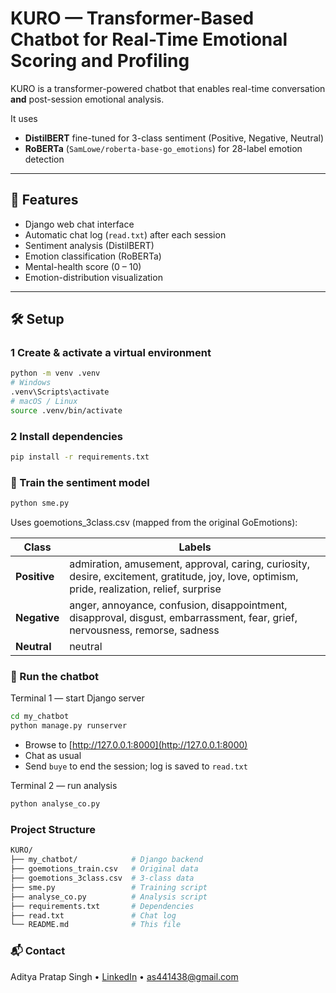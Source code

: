 # KURO — Transformer-Based Chatbot for Real-Time Emotional Scoring and Profiling

KURO is a transformer-powered chatbot that enables real-time conversation **and** post-session emotional analysis.

It uses  
- **DistilBERT** fine-tuned for 3-class sentiment (Positive, Negative, Neutral)  
- **RoBERTa** (`SamLowe/roberta-base-go_emotions`) for 28-label emotion detection  

---

## 🚀 Features
- Django web chat interface  
- Automatic chat log (`read.txt`) after each session  
- Sentiment analysis (DistilBERT)  
- Emotion classification (RoBERTa)  
- Mental-health score (0 – 10)  
- Emotion-distribution visualization  

---

## 🛠️ Setup

### 1  Create & activate a virtual environment
```bash
python -m venv .venv
# Windows
.venv\Scripts\activate
# macOS / Linux
source .venv/bin/activate
```
### 2 Install dependencies
```bash
pip install -r requirements.txt
```

### 🧪 Train the sentiment model
```bash
python sme.py
```
Uses goemotions_3class.csv (mapped from the original GoEmotions):

| Class        | Labels                                                                                                                                       |
| ------------ | -------------------------------------------------------------------------------------------------------------------------------------------- |
| **Positive** | admiration, amusement, approval, caring, curiosity, desire, excitement, gratitude, joy, love, optimism, pride, realization, relief, surprise |
| **Negative** | anger, annoyance, confusion, disappointment, disapproval, disgust, embarrassment, fear, grief, nervousness, remorse, sadness                 |
| **Neutral**  | neutral                                                                                                                                      |

### 💬 Run the chatbot
Terminal 1 — start Django server
```bash
cd my_chatbot
python manage.py runserver
```
- Browse to [http://127.0.0.1:8000](http://127.0.0.1:8000)
- Chat as usual
- Send `buye` to end the session; log is saved to `read.txt`
  
Terminal 2 — run analysis
```bash
python analyse_co.py
```

### Project Structure
```bash
KURO/
├── my_chatbot/            # Django backend
├── goemotions_train.csv   # Original data
├── goemotions_3class.csv  # 3-class data
├── sme.py                 # Training script
├── analyse_co.py          # Analysis script
├── requirements.txt       # Dependencies
├── read.txt               # Chat log
└── README.md              # This file
```

### 📬 Contact
Aditya Pratap Singh • [LinkedIn](www.linkedin.com/in/aditya-pratap-singh-8b901a273)
 • as441438@gmail.com



